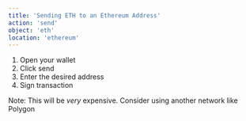```yaml
---
title: 'Sending ETH to an Ethereum Address'
action: 'send'
object: 'eth'
location: 'ethereum'
---
```


1. Open your wallet
2. Click send
3. Enter the desired address
4. Sign transaction

Note: This will be _very_ expensive. Consider using another network like Polygon